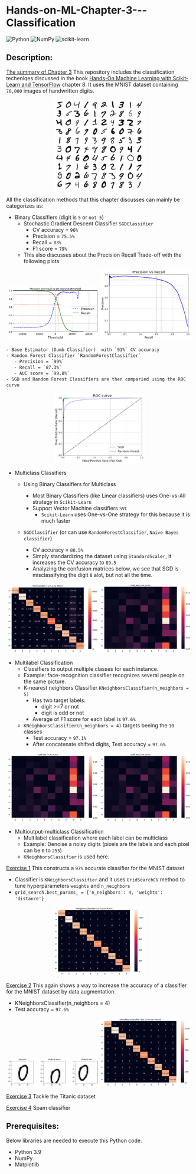 # Hands-on-ML-Chapter-3---Classification

![Python](https://img.shields.io/badge/python-3670A0?style=for-the-badge&logo=python&logoColor=ffdd54)
![NumPy](https://img.shields.io/badge/numpy-%23013243.svg?style=for-the-badge&logo=numpy&logoColor=white)
![scikit-learn](https://img.shields.io/badge/scikit--learn-%23F7931E.svg?style=for-the-badge&logo=scikit-learn&logoColor=white)

## Description:

[The summary of Chapter 3](https://github.com/buddhika159/Hands-on-ML-Chapter-3---Classification/blob/d7fe2cc276fbf3243ba32319d9bed776da33e8be/MNIST-dataset-classification.ipynb)
This repository includes the classification techeniqes discussed in the book [Hands-On Machine Learning with Scikit-Learn and TensorFlow](https://www.knowledgeisle.com/wp-content/uploads/2019/12/2-Aur%C3%A9lien-G%C3%A9ron-Hands-On-Machine-Learning-with-Scikit-Learn-Keras-and-Tensorflow_-Concepts-Tools-and-Techniques-to-Build-Intelligent-Systems-O%E2%80%99Reilly-Media-2019.pdf) chapter 8. It uses the MNIST dataset containing `70,000` images of handwritten digits. 

<p align="middle">
  <img src="images/more_digits_plot.png" width="49%" />
</p>

All the classification methods that this chapter discusses can mainly be categorizes as:
 - Binary Classifiers (digit is `5` or `not 5`)
    - Stochastic Gradient Descent Classifier `SGDClassifier` 
       - CV accuracy = `96%` 
       - Precision = `75.5%` 
       - Recall = `83%` 
       - F1 score = `79%`
    - This also discusses about the Precision Recall Trade-off with the following plots

<p align="middle">
  <img src="images/precision_recall_vs_threshold_plot.png" width="49%" />
  <img src="images/precision_vs_recall_plot.png" width="49%" /> 
</p>
 
    - Base Estimator (Dumb Classifier)  with `91%` CV accuracy
    - Random Forest Classifier `RandomForestClassifier`
       - Precision = `99%`
       - Recall = `87.3%`
       - AUC score = `99.8%`
    - SGD and Random Forest Classifiers are then comparied using the ROC curve

<p align="middle">
  <img src="images/roc_curve_comparison_plot.png" width="49%" />
</p>

 - Multiclass Classifiers
    - Using Binary Classifiers for Multiclass
       - Most Binary Classifiers (like Linear classifiers) uses One-vs-All strategy in `Scikit-Learn`
       - Support Vector Machine classifiers `SVC`
          - `Scikit-Learn` uses One-vs-One strategy for this because it is much faster
      
    - `SGDClassifier` (or can use `RandomForestClassifier`, `Naive Bayes classifier`)
       - CV accuracy = `88.5%` 
       - Simply standardizing the dataset using `StandardScaler`, it increases the CV accuracy to `89.5`
       - Analyzing the confusion matrices below, we see that SGD is misclassifying the digit `8` alot, but not all the time.

<p align="middle">
  <img src="images/SGDClassifier Confusion Matrix.png" width="49%" />
  <img src="images/SGDClassifier conf_mx over row_sums.png" width="49%" /> 
</p>

 - Multilabel Classification
    - Classifiers to output multiple classes for each instance.
    - Example: face-recognition classifier recognizes several people on the same picture.
    - K-nearest neighbors Classifier `KNeighborsClassifier(n_neighbors = 5)`
       - Has two target labels:
          - digit >=7 or not
          - digit is odd or not
       - Average of F1 score for each label is `97.6%`
    - `KNeighborsClassifier(n_neighbors = 4)` targets beeing the `10` classes
       - Test accuracy = `97.1%`
       - After concatenate shifted digits, Test accuracy = `97.6%`

<p align="middle">
  <img src="images/KNeighborsClassifier Confusion Matrix.png" width="49%" />
  <img src="images/SGDClassifier conf_mx over row_sums.png" width="49%" /> 
</p>

 - Multioutput-multiclass Classification
    - Multilabel classification where each label can be multiclass
    - Example: Denoise a noisy digits (pixels are the labels and each pixel can be `0` to `255`)
 	- `KNeighborsClassifier` is used here.




[Exercise 1](https://github.com/buddhika159/Hands-on-ML-Chapter-3---Classification/blob/d7fe2cc276fbf3243ba32319d9bed776da33e8be/Exercise%201%20MNIST%20Classifier%20With%20Over%2097%25%20Accuracy.ipynb) 
This constructs a `97%` accurate classifier for the MNIST dataset
 - Classifier is `KNeighborsClassifier` and it uses `GridSearchCV` method to tune hyperparameters `weights` and `n_neighbors`
 - `grid_search.best_params_ = {'n_neighbors': 4, 'weights': 'distance'}`

<p align="middle">
  <img src="images/Excersie 1 - KNeighborsClassifier Confusion Matrix.png" width="49%" />
</p>

[Exercise 2](https://github.com/buddhika159/Hands-on-ML-Chapter-3---Classification/blob/d7fe2cc276fbf3243ba32319d9bed776da33e8be/Exercise%202%20Data%20Augmentation.ipynb)
This again shows a way to increase the accuracy of a classifier for the MNIST dataset by data augmentation.
 - KNeighborsClassifier(n_neighbors = 4)
 - Test accuracy = `97.6%`

<p align="middle">
  <img src="images/Exersice 2 - shifted digits.png" width="49%" />
  <img src="images/Excersie 2 - KNeighborsClassifier Confusion Matrix.png" width="49%" />
</p>

[Exercise 3](https://github.com/buddhika159/Hands-on-ML-Chapter-3---Classification/blob/d7fe2cc276fbf3243ba32319d9bed776da33e8be/Exercise%203%20Titanic%20dataset.ipynb)
Tackle the Titanic dataset

[Exercise 4](https://github.com/buddhika159/Hands-on-ML-Chapter-3---Classification/blob/d7fe2cc276fbf3243ba32319d9bed776da33e8be/Exercise%204%20Spam%20classifier.ipynb)
Spam classifier






## Prerequisites:
Below libraries are needed to execute this Python code.
- Python 3.9
- NumPy
- Matplotlib



